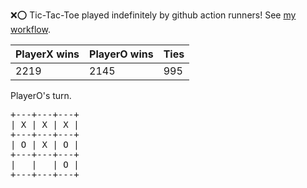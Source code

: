 :x::o: Tic-Tac-Toe played indefinitely by github action runners! See [my workflow](.github/workflows/play.yaml).

|PlayerX wins|PlayerO wins|Ties|
|-|-|-|
|2219|2145|995|

PlayerO's turn.

<pre>
+---+---+---+
| X | X | X |
+---+---+---+
| O | X | O |
+---+---+---+
|   |   | O |
+---+---+---+
</pre>